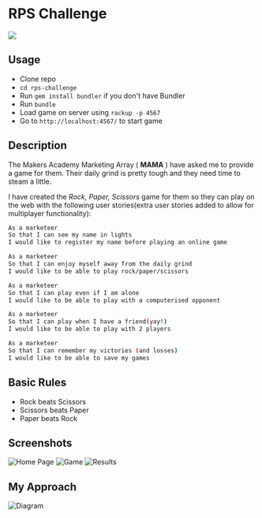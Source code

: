 # RPS Challenge

<img src='http://cdn-images.threadless.com/threadless-shop/products/6181/1272x920design_01.jpg'/>

Usage
-------

* Clone repo
* ```cd rps-challenge```
* Run ```gem install bundler``` if you don't have Bundler
* Run ```bundle```
* Load game on server using ```rackup -p 4567```
* Go to ```http://localhost:4567/``` to start game


Description
----

The Makers Academy Marketing Array ( **MAMA** ) have asked me to provide a game for them. Their daily grind is pretty tough and they need time to steam a little.

I have created the _Rock, Paper, Scissors_ game for them so they can play on the web with the following user stories(extra user stories added to allow for multiplayer functionality):

```sh
As a marketeer
So that I can see my name in lights
I would like to register my name before playing an online game

As a marketeer
So that I can enjoy myself away from the daily grind
I would like to be able to play rock/paper/scissors

As a marketeer
So that I can play even if I am alone
I would like to be able to play with a computerised opponent

As a marketeer
So that I can play when I have a friend(yay!)
I would like to be able to play with 2 players

As a marketeer
So that I can remember my victories (and losses)
I would like to be able to save my games
```

## Basic Rules

- Rock beats Scissors
- Scissors beats Paper
- Paper beats Rock

Screenshots
----
![Home Page](http://i.imgur.com/wqRSMrO.png)
![Game](http://i.imgur.com/undefined.png)
![Results](http://i.imgur.com/elE5r16.png)

My Approach
----
![Diagram](http://i.imgur.com/j7tL7xA.jpg)
